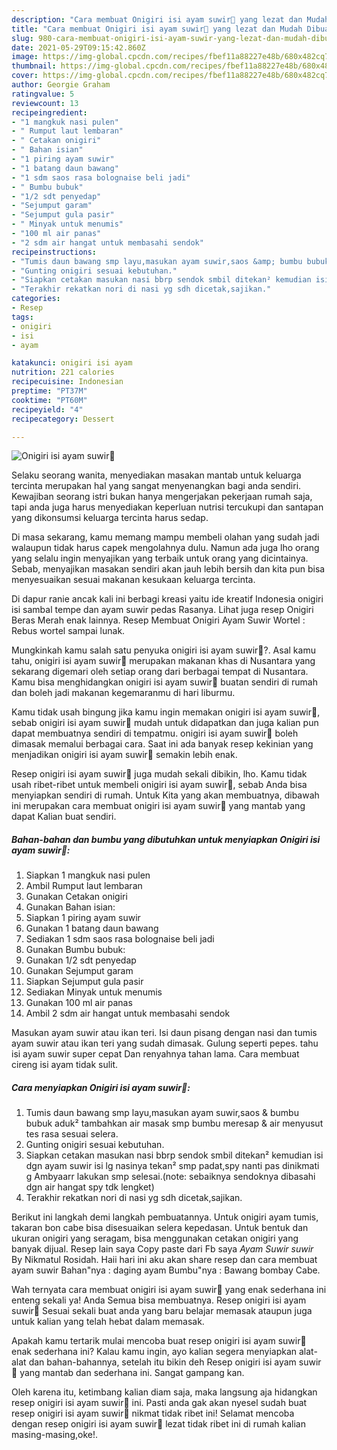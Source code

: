```yaml
---
description: "Cara membuat Onigiri isi ayam suwir🍙 yang lezat dan Mudah Dibuat"
title: "Cara membuat Onigiri isi ayam suwir🍙 yang lezat dan Mudah Dibuat"
slug: 980-cara-membuat-onigiri-isi-ayam-suwir-yang-lezat-dan-mudah-dibuat
date: 2021-05-29T09:15:42.860Z
image: https://img-global.cpcdn.com/recipes/fbef11a88227e48b/680x482cq70/onigiri-isi-ayam-suwir🍙-foto-resep-utama.jpg
thumbnail: https://img-global.cpcdn.com/recipes/fbef11a88227e48b/680x482cq70/onigiri-isi-ayam-suwir🍙-foto-resep-utama.jpg
cover: https://img-global.cpcdn.com/recipes/fbef11a88227e48b/680x482cq70/onigiri-isi-ayam-suwir🍙-foto-resep-utama.jpg
author: Georgie Graham
ratingvalue: 5
reviewcount: 13
recipeingredient:
- "1 mangkuk nasi pulen"
- " Rumput laut lembaran"
- " Cetakan onigiri"
- " Bahan isian"
- "1 piring ayam suwir"
- "1 batang daun bawang"
- "1 sdm saos rasa bolognaise beli jadi"
- " Bumbu bubuk"
- "1/2 sdt penyedap"
- "Sejumput garam"
- "Sejumput gula pasir"
- " Minyak untuk menumis"
- "100 ml air panas"
- "2 sdm air hangat untuk membasahi sendok"
recipeinstructions:
- "Tumis daun bawang smp layu,masukan ayam suwir,saos &amp; bumbu bubuk aduk² tambahkan air masak smp bumbu meresap &amp; air menyusut tes rasa sesuai selera."
- "Gunting onigiri sesuai kebutuhan."
- "Siapkan cetakan masukan nasi bbrp sendok smbil ditekan² kemudian isi dgn ayam suwir isi lg nasinya tekan² smp padat,spy nanti pas dinikmati g Ambyaarr lakukan smp selesai.(note: sebaiknya sendoknya dibasahi dgn air hangat spy tdk lengket)"
- "Terakhir rekatkan nori di nasi yg sdh dicetak,sajikan."
categories:
- Resep
tags:
- onigiri
- isi
- ayam

katakunci: onigiri isi ayam 
nutrition: 221 calories
recipecuisine: Indonesian
preptime: "PT37M"
cooktime: "PT60M"
recipeyield: "4"
recipecategory: Dessert

---
```



![Onigiri isi ayam suwir🍙](https://img-global.cpcdn.com/recipes/fbef11a88227e48b/680x482cq70/onigiri-isi-ayam-suwir🍙-foto-resep-utama.jpg)

Selaku seorang wanita, menyediakan masakan mantab untuk keluarga tercinta merupakan hal yang sangat menyenangkan bagi anda sendiri. Kewajiban seorang istri bukan hanya mengerjakan pekerjaan rumah saja, tapi anda juga harus menyediakan keperluan nutrisi tercukupi dan santapan yang dikonsumsi keluarga tercinta harus sedap.

Di masa  sekarang, kamu memang mampu membeli olahan yang sudah jadi walaupun tidak harus capek mengolahnya dulu. Namun ada juga lho orang yang selalu ingin menyajikan yang terbaik untuk orang yang dicintainya. Sebab, menyajikan masakan sendiri akan jauh lebih bersih dan kita pun bisa menyesuaikan sesuai makanan kesukaan keluarga tercinta. 

Di dapur ranie ancak kali ini berbagi kreasi yaitu ide kreatif Indonesia onigiri isi sambal tempe dan ayam suwir pedas Rasanya. Lihat juga resep Onigiri Beras Merah enak lainnya. Resep Membuat Onigiri Ayam Suwir Wortel : Rebus wortel sampai lunak.

Mungkinkah kamu salah satu penyuka onigiri isi ayam suwir🍙?. Asal kamu tahu, onigiri isi ayam suwir🍙 merupakan makanan khas di Nusantara yang sekarang digemari oleh setiap orang dari berbagai tempat di Nusantara. Kamu bisa menghidangkan onigiri isi ayam suwir🍙 buatan sendiri di rumah dan boleh jadi makanan kegemaranmu di hari liburmu.

Kamu tidak usah bingung jika kamu ingin memakan onigiri isi ayam suwir🍙, sebab onigiri isi ayam suwir🍙 mudah untuk didapatkan dan juga kalian pun dapat membuatnya sendiri di tempatmu. onigiri isi ayam suwir🍙 boleh dimasak memalui berbagai cara. Saat ini ada banyak resep kekinian yang menjadikan onigiri isi ayam suwir🍙 semakin lebih enak.

Resep onigiri isi ayam suwir🍙 juga mudah sekali dibikin, lho. Kamu tidak usah ribet-ribet untuk membeli onigiri isi ayam suwir🍙, sebab Anda bisa menyiapkan sendiri di rumah. Untuk Kita yang akan membuatnya, dibawah ini merupakan cara membuat onigiri isi ayam suwir🍙 yang mantab yang dapat Kalian buat sendiri.

<!--inarticleads1-->

##### Bahan-bahan dan bumbu yang dibutuhkan untuk menyiapkan Onigiri isi ayam suwir🍙:

1. Siapkan 1 mangkuk nasi pulen
1. Ambil  Rumput laut lembaran
1. Gunakan  Cetakan onigiri
1. Gunakan  Bahan isian:
1. Siapkan 1 piring ayam suwir
1. Gunakan 1 batang daun bawang
1. Sediakan 1 sdm saos rasa bolognaise beli jadi
1. Gunakan  Bumbu bubuk:
1. Gunakan 1/2 sdt penyedap
1. Gunakan Sejumput garam
1. Siapkan Sejumput gula pasir
1. Sediakan  Minyak untuk menumis
1. Gunakan 100 ml air panas
1. Ambil 2 sdm air hangat untuk membasahi sendok


Masukan ayam suwir atau ikan teri. Isi daun pisang dengan nasi dan tumis ayam suwir atau ikan teri yang sudah dimasak. Gulung seperti pepes. tahu isi ayam suwir super cepat Dan renyahnya tahan lama. Cara membuat cireng isi ayam tidak sulit. 

<!--inarticleads2-->

##### Cara menyiapkan Onigiri isi ayam suwir🍙:

1. Tumis daun bawang smp layu,masukan ayam suwir,saos &amp; bumbu bubuk aduk² tambahkan air masak smp bumbu meresap &amp; air menyusut tes rasa sesuai selera.
1. Gunting onigiri sesuai kebutuhan.
1. Siapkan cetakan masukan nasi bbrp sendok smbil ditekan² kemudian isi dgn ayam suwir isi lg nasinya tekan² smp padat,spy nanti pas dinikmati g Ambyaarr lakukan smp selesai.(note: sebaiknya sendoknya dibasahi dgn air hangat spy tdk lengket)
1. Terakhir rekatkan nori di nasi yg sdh dicetak,sajikan.


Berikut ini langkah demi langkah pembuatannya. Untuk onigiri ayam tumis, takaran bon cabe bisa disesuaikan selera kepedasan. Untuk bentuk dan ukuran onigiri yang seragam, bisa menggunakan cetakan onigiri yang banyak dijual. Resep lain saya Copy paste dari Fb saya *Ayam Suwir suwir* By Nikmatul Rosidah. Haii hari ini aku akan share resep dan cara membuat ayam suwir Bahan&#34;nya : daging ayam Bumbu&#34;nya : Bawang bombay Cabe. 

Wah ternyata cara membuat onigiri isi ayam suwir🍙 yang enak sederhana ini enteng sekali ya! Anda Semua bisa membuatnya. Resep onigiri isi ayam suwir🍙 Sesuai sekali buat anda yang baru belajar memasak ataupun juga untuk kalian yang telah hebat dalam memasak.

Apakah kamu tertarik mulai mencoba buat resep onigiri isi ayam suwir🍙 enak sederhana ini? Kalau kamu ingin, ayo kalian segera menyiapkan alat-alat dan bahan-bahannya, setelah itu bikin deh Resep onigiri isi ayam suwir🍙 yang mantab dan sederhana ini. Sangat gampang kan. 

Oleh karena itu, ketimbang kalian diam saja, maka langsung aja hidangkan resep onigiri isi ayam suwir🍙 ini. Pasti anda gak akan nyesel sudah buat resep onigiri isi ayam suwir🍙 nikmat tidak ribet ini! Selamat mencoba dengan resep onigiri isi ayam suwir🍙 lezat tidak ribet ini di rumah kalian masing-masing,oke!.

